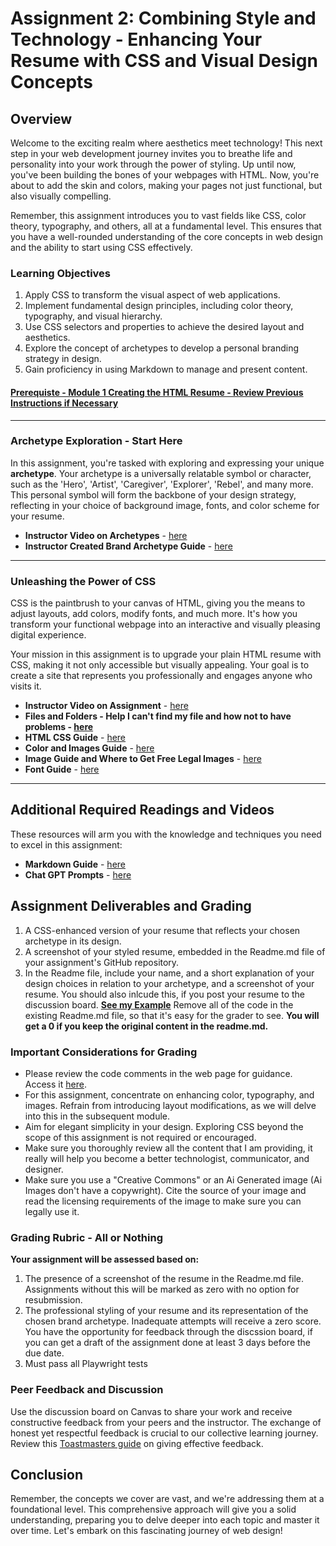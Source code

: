 # Assignment 2: Combining Style and Technology - Enhancing Your Resume with CSS and Visual Design Concepts

## Overview

Welcome to the exciting realm where aesthetics meet technology! This next step in your web development journey invites you to breathe life and personality into your work through the power of styling. Up until now, you've been building the bones of your webpages with HTML. Now, you're about to add the skin and colors, making your pages not just functional, but also visually compelling. 

Remember, this assignment introduces you to vast fields like CSS, color theory, typography, and others, all at a fundamental level. This ensures that you have a well-rounded understanding of the core concepts in web design and the ability to start using CSS effectively.

### Learning Objectives

1. Apply CSS to transform the visual aspect of web applications.
2. Implement fundamental design principles, including color theory, typography, and visual hierarchy.
3. Use CSS selectors and properties to achieve the desired layout and aesthetics.
4. Explore the concept of archetypes to develop a personal branding strategy in design.
5. Gain proficiency in using Markdown to manage and present content.

#### [Prerequiste - Module 1 Creating the HTML Resume - Review Previous Instructions if Necessary](https://github.com/kaw393939/webdev1)

---

### Archetype Exploration - Start Here

In this assignment, you're tasked with exploring and expressing your unique **archetype**. Your archetype is a universally relatable symbol or character, such as the 'Hero', 'Artist', 'Caregiver', 'Explorer', 'Rebel', and many more. This personal symbol will form the backbone of your design strategy, reflecting in your choice of background image, fonts, and color scheme for your resume.

- **Instructor Video on Archetypes** - [here](https://youtu.be/BmDwsEFHfUA)
- **Instructor Created Brand Archetype Guide** - [here](brands.md)

---

### Unleashing the Power of CSS 

CSS is the paintbrush to your canvas of HTML, giving you the means to adjust layouts, add colors, modify fonts, and much more. It's how you transform your functional webpage into an interactive and visually pleasing digital experience.

Your mission in this assignment is to upgrade your plain HTML resume with CSS, making it not only accessible but visually appealing. Your goal is to create a site that represents you professionally and engages anyone who visits it.

- **Instructor Video on Assignment** - [here](https://youtu.be/-h_uj1u5mb4)
- **Files and Folders - Help I can't find my file and how not to have problems - [here](files.md)**
- **HTML CSS Guide** - [here](css.md)
- **Color and Images Guide** - [here](color_images.md)
- **Image Guide and Where to Get Free Legal Images** - [here](images.md)
- **Font Guide** - [here](fonts.md)

---

## Additional **Required** Readings and Videos

These resources will arm you with the knowledge and techniques you need to excel in this assignment:

- **Markdown Guide** - [here](markdownguide.md)
- **Chat GPT Prompts** - [here](chatgpt.md)

## Assignment Deliverables and Grading

1. A CSS-enhanced version of your resume that reflects your chosen archetype in its design.
2. A screenshot of your styled resume, embedded in the Readme.md file of your assignment's GitHub repository.
3. In the Readme file, include your name, and a short explanation of your design choices in relation to your archetype, and a screenshot of your resume.  You should also inlcude this, if you post your resume to the discussion board.  **[See my Example](example.md)**  Remove all of the code in the existing Readme.md file, so that it's easy for the grader to see.  **You will get a 0 if you keep the original content in the readme.md.**

### Important Considerations for Grading 

- Please review the code comments in the web page for guidance. Access it [here](src/index.html).
- For this assignment, concentrate on enhancing color, typography, and images. Refrain from introducing layout modifications, as we will delve into this in the subsequent module.
- Aim for elegant simplicity in your design. Exploring CSS beyond the scope of this assignment is not required or encouraged.
- Make sure you thoroughly review all the content that I am providing, it really will help you become a better technologist, communicator, and designer.  
- Make sure you use a "Creative Commons" or an Ai Generated image (Ai Images don't have a copywright). Cite the source of your image and read the licensing requirements of the image to make sure you can legally use it.

### Grading Rubric - All or Nothing

**Your assignment will be assessed based on:**

1. The presence of a screenshot of the resume in the Readme.md file. Assignments without this will be marked as zero with no option for resubmission.
2. The professional styling of your resume and its representation of the chosen brand archetype. Inadequate attempts will receive a zero score.  You have the opportunity for feedback through the discssion board, if you can get a draft of the assignment done at least 3 days before the due date.
3. Must pass all Playwright tests

### Peer Feedback and Discussion

Use the discussion board on Canvas to share your work and receive constructive feedback from your peers and the instructor. The exchange of honest yet respectful feedback is crucial to our collective learning journey. Review this [Toastmasters guide](https://www.careerfair.io/reviews/toastmasters-effective-feedback) on giving effective feedback.

## Conclusion

Remember, the concepts we cover are vast, and we're addressing them at a foundational level. This comprehensive approach will give you a solid understanding, preparing you to delve deeper into each topic and master it over time. Let's embark on this fascinating journey of web design!
